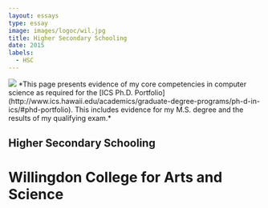 ```yaml
---
layout: essays  
type: essay
image: images/logoc/wil.jpg
title: Higher Secondary Schooling  
date: 2015 
labels:
  - HSC
---
```


<img class="ui image" src="{{ site.baseurl }}/images/logoc/wil.jpg ">
*This page presents evidence of my core competencies in computer science as required for the [ICS Ph.D. Portfolio](http://www.ics.hawaii.edu/academics/graduate-degree-programs/ph-d-in-ics/#phd-portfolio). This includes evidence for my M.S. degree and the results of my qualifying exam.*

## Higher Secondary Schooling
# Willingdon College for Arts and Science
